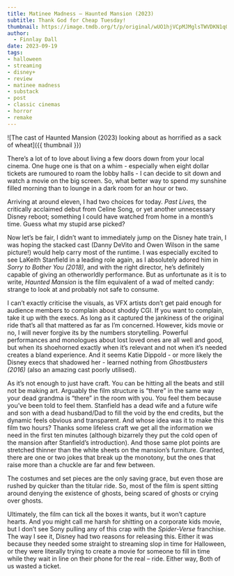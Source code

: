 ```yaml
---
title: Matinee Madness – Haunted Mansion (2023)
subtitle: Thank God for Cheap Tuesday!
thumbnail: https://image.tmdb.org/t/p/original/wUO1hjVCpMJMglsTWVDKN1qQsn5.jpg
author:
  - Finnlay Dall
date: 2023-09-19
tags:
- halloween
- streaming
- disney+
- review
- matinee madness
- substack
- post
- classic cinemas
- horror
- remake
---
```

![The cast of Haunted Mansion (2023) looking about as horrified as a sack of wheat]({{ thumbnail }})

There’s a lot of to love about living a few doors down from your local cinema. One huge one is that on a whim - especially when eight dollar tickets are rumoured to roam the lobby halls - I can decide to sit down and watch a movie on the big screen. So, what better way to spend my sunshine filled morning than to lounge in a dark room for an hour or two.

Arriving at around eleven, I had two choices for today. *Past Lives,* the critically acclaimed debut from Celine Song, or yet another unnecessary Disney reboot; something I could have watched from home in a month’s time. Guess what my stupid arse picked?

Now let’s be fair, I didn’t want to immediately jump on the Disney hate train, I was hoping the stacked cast (Danny DeVito and Owen Wilson in the same picture!) would help carry most of the runtime. I was especially excited to see LaKeith Stanfield in a leading role again, as I absolutely adored him in *Sorry to Bother You (2018),* and with the right director, he’s definitely capable of giving an otherworldly performance. But as unfortunate as it is to write, *Haunted Mansion* is the film equivalent of a wad of melted candy: strange to look at and probably not safe to consume.

I can’t exactly criticise the visuals, as VFX artists don’t get paid enough for audience members to complain about shoddy CGI. If you want to complain, take it up with the execs. As long as it captured the jankiness of the original ride that’s all that mattered as far as I’m concerned. However, kids movie or no, I will never forgive its by the numbers storytelling. Powerful performances and monologues about lost loved ones are all well and good, but when its shoehorned exactly when it’s relevant and not when it’s needed creates a bland experience. And it seems Katie Dippold - or more likely the Disney execs that shadowed her - learned nothing from *Ghostbusters (2016)* (also an amazing cast poorly utilised).

As it’s not enough to just have craft. You can be hitting all the beats and still not be making art. Arguably the film structure is “there” in the same way your dead grandma is “there” in the room with you. You feel them because you’ve been told to feel them. Stanfield has a dead wife and a future wife and son with a dead husband/Dad to fill the void by the end credits, but the dynamic feels obvious and transparent. And whose idea was it to make this film two hours? Thanks some lifeless craft we get all the information we need in the first ten minutes (although bizarrely they put the cold open of the mansion after Stanfield’s introduction). And those same plot points are stretched thinner than the white sheets on the mansion’s furniture. Granted, there are one or two jokes that break up the monotony, but the ones that raise more than a chuckle are far and few between.

The costumes and set pieces are the only saving grace, but even those are rushed by quicker than the titular ride. So, most of the film is spent sitting around denying the existence of ghosts, being scared of ghosts or crying over ghosts.

Ultimately, the film can tick all the boxes it wants, but it won’t capture hearts. And you might call me harsh for shitting on a corporate kids movie, but I don’t see Sony pulling any of this crap with the *Spider-Verse* franchise. The way I see it, Disney had two reasons for releasing this. Either it was because they needed some straight to streaming slop in time for Halloween, or they were literally trying to create a movie for someone to fill in time while they wait in line on their phone for the real – ride. Either way, Both of us wasted a ticket.
